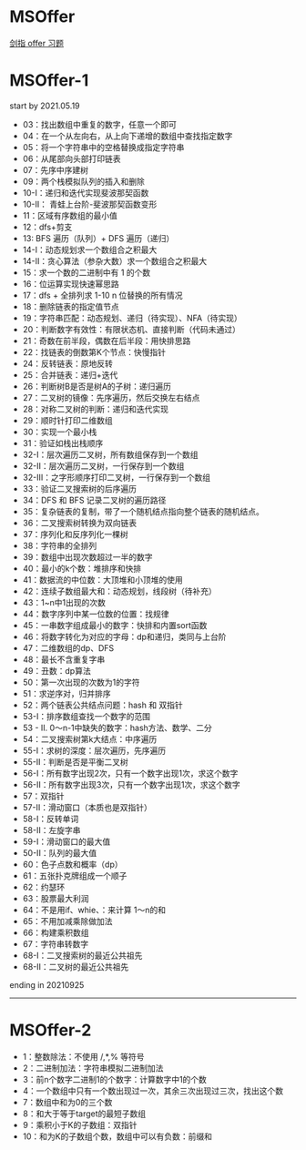# MSOffer
[剑指 offer 习题](https://leetcode-cn.com/problemset/lcof/)

# MSOffer-1

start by 2021.05.19
+ 03：找出数组中重复的数字，任意一个即可
+ 04：在一个从左向右，从上向下递增的数组中查找指定数字
+ 05：将一个字符串中的空格替换成指定字符串
+ 06：从尾部向头部打印链表
+ 07：先序中序建树
+ 09：两个栈模拟队列的插入和删除
+ 10-I：递归和迭代实现斐波那契函数
+ 10-II： 青蛙上台阶-斐波那契函数变形
+ 11：区域有序数组的最小值
+ 12：dfs+剪支
+ 13: BFS 遍历（队列）+ DFS 遍历（递归）
+ 14-I：动态规划求一个数组合之积最大
+ 14-II：贪心算法（参杂大数）求一个数组合之积最大
+ 15：求一个数的二进制中有 1 的个数
+ 16：位运算实现快速幂思路
+ 17：dfs + 全排列求 1-10 n 位替换的所有情况
+ 18：删除链表的指定值节点
+ 19：字符串匹配：动态规划、递归（待实现）、NFA（待实现）
+ 20：判断数字有效性：有限状态机、直接判断（代码未通过）
+ 21：奇数在前半段，偶数在后半段：用快排思路
+ 22：找链表的倒数第K个节点：快慢指针
+ 24：反转链表：原地反转
+ 25：合并链表：递归+迭代
+ 26：判断树B是否是树A的子树：递归遍历
+ 27：二叉树的镜像：先序遍历，然后交换左右结点
+ 28：对称二叉树的判断：递归和迭代实现
+ 29：顺时针打印二维数组
+ 30：实现一个最小栈
+ 31：验证如栈出栈顺序
+ 32-I：层次遍历二叉树，所有数组保存到一个数组
+ 32-II：层次遍历二叉树，一行保存到一个数组
+ 32-III：之字形顺序打印二叉树，一行保存到一个数组
+ 33：验证二叉搜索树的后序遍历
+ 34：DFS 和 BFS 记录二叉树的遍历路径
+ 35：复杂链表的复制，带了一个随机结点指向整个链表的随机结点。
+ 36：二叉搜索树转换为双向链表
+ 37：序列化和反序列化一棵树
+ 38：字符串的全排列
+ 39：数组中出现次数超过一半的数字
+ 40：最小的k个数：堆排序和快排
+ 41：数据流的中位数：大顶堆和小顶堆的使用
+ 42：连续子数组最大和：动态规划，线段树（待补充）
+ 43：1~n中1出现的次数
+ 44：数字序列中某一位数的位置：找规律
+ 45：一串数字组成最小的数字：快排和内置sort函数
+ 46：将数字转化为对应的字母：dp和递归，类同与上台阶
+ 47：二维数组的dp、DFS
+ 48：最长不含重复字串
+ 49：丑数：dp算法
+ 50：第一次出现的次数为1的字符
+ 51：求逆序对，归并排序
+ 52：两个链表公共结点问题：hash 和 双指针
+ 53-I：排序数组查找一个数字的范围
+ 53 - II. 0～n-1中缺失的数字：hash方法、数学、二分
+ 54：二叉搜索树第k大结点：中序遍历
+ 55-I：求树的深度：层次遍历，先序遍历
+ 55-II：判断是否是平衡二叉树
+ 56-I：所有数字出现2次，只有一个数字出现1次，求这个数字
+ 56-II：所有数字出现3次，只有一个数字出现1次，求这个数字
+ 57：双指针
+ 57-II：滑动窗口（本质也是双指针）
+ 58-I：反转单词
+ 58-II：左旋字串
+ 59-I：滑动窗口的最大值
+ 50-II：队列的最大值
+ 60：色子点数和概率（dp）
+ 61：五张扑克牌组成一个顺子
+ 62：约瑟环
+ 63：股票最大利润
+ 64：不是用if、whie、：来计算 1～n的和
+ 65：不用加减乘除做加法
+ 66：构建乘积数组
+ 67：字符串转数字
+ 68-I：二叉搜索树的最近公共祖先
+ 68-II：二叉树的最近公共祖先

ending in 20210925

---
# MSOffer-2
+ 1：整数除法：不使用 /,*,% 等符号
+ 2：二进制加法：字符串模拟二进制加法
+ 3：前n个数字二进制1的个数字：计算数字中1的个数
+ 4：一个数组中只有一个数出现过一次，其余三次出现过三次，找出这个数
+ 7：数组中和为0的三个数
+ 8：和大于等于target的最短子数组
+ 9：乘积小于K的子数组：双指针
+ 10：和为K的子数组个数，数组中可以有负数：前缀和
